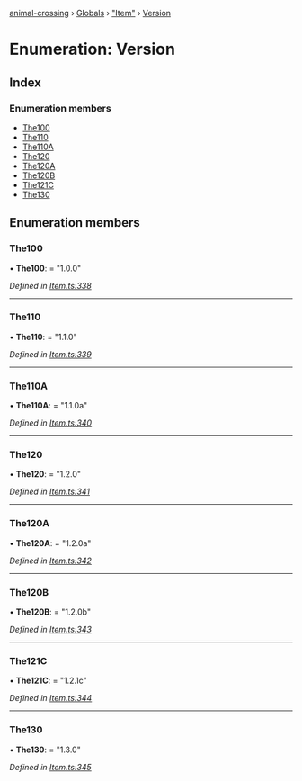 [animal-crossing](../README.md) › [Globals](../globals.md) › ["Item"](../modules/_item_.md) › [Version](_item_.version.md)

# Enumeration: Version

## Index

### Enumeration members

* [The100](_item_.version.md#the100)
* [The110](_item_.version.md#the110)
* [The110A](_item_.version.md#the110a)
* [The120](_item_.version.md#the120)
* [The120A](_item_.version.md#the120a)
* [The120B](_item_.version.md#the120b)
* [The121C](_item_.version.md#the121c)
* [The130](_item_.version.md#the130)

## Enumeration members

###  The100

• **The100**: = "1.0.0"

*Defined in [Item.ts:338](https://github.com/Norviah/animal-crossing/blob/a6bd02a/module/types/Item.ts#L338)*

___

###  The110

• **The110**: = "1.1.0"

*Defined in [Item.ts:339](https://github.com/Norviah/animal-crossing/blob/a6bd02a/module/types/Item.ts#L339)*

___

###  The110A

• **The110A**: = "1.1.0a"

*Defined in [Item.ts:340](https://github.com/Norviah/animal-crossing/blob/a6bd02a/module/types/Item.ts#L340)*

___

###  The120

• **The120**: = "1.2.0"

*Defined in [Item.ts:341](https://github.com/Norviah/animal-crossing/blob/a6bd02a/module/types/Item.ts#L341)*

___

###  The120A

• **The120A**: = "1.2.0a"

*Defined in [Item.ts:342](https://github.com/Norviah/animal-crossing/blob/a6bd02a/module/types/Item.ts#L342)*

___

###  The120B

• **The120B**: = "1.2.0b"

*Defined in [Item.ts:343](https://github.com/Norviah/animal-crossing/blob/a6bd02a/module/types/Item.ts#L343)*

___

###  The121C

• **The121C**: = "1.2.1c"

*Defined in [Item.ts:344](https://github.com/Norviah/animal-crossing/blob/a6bd02a/module/types/Item.ts#L344)*

___

###  The130

• **The130**: = "1.3.0"

*Defined in [Item.ts:345](https://github.com/Norviah/animal-crossing/blob/a6bd02a/module/types/Item.ts#L345)*
